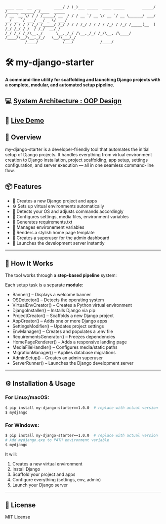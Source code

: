 ```console
____ ___  __  __      ____/ / (_)___ _____  ____ _____        _____/ /_____ ______/ /____  _____
/ __ `__ \/ / / /_____/ __  / / / __ `/ __ \/ __ `/ __ \______/ ___/ __/ __ `/ ___/ __/ _ \/ ___/
/ / / / / / /_/ /_____/ /_/ / / / /_/ / / / / /_/ / /_/ /_____(__  ) /_/ /_/ / /  / /_/  __/ /    
/_/ /_/ /_/\__,_/      \__,_/_/ /\__,_/_/ /_/\__, /\____/     /____/\__/\__,_/_/   \__/\___/_/     
         /____/           /___/            /____/
```

# 🛠️ my-django-starter

**A command-line utility for scaffolding and launching Django projects with a complete, modular, and automated setup pipeline.**



## 💻 [System Architecture : OOP Design](https://lucid.app/lucidchart/05ef5f18-8771-4bf5-98f9-a02179d64d49/edit?invitationId=inv_f47c4113-0103-46fb-a9a3-599e8f7245c8&page=0_0#)


## 🎥 [Live Demo](https://youtu.be/qYoUna9-jEw)

## 🚀 Overview

my-django-starter is a developer-friendly tool that automates the initial setup of Django projects. It handles everything from virtual environment creation to Django installation, project scaffolding, app setup, settings configuration, and server execution — all in one seamless command-line flow.



## 📦 Features

- 📁 Creates a new Django project and apps
- ⚙️ Sets up virtual environments automatically
- 🧪 Detects your OS and adjusts commands accordingly
- 📝 Configures settings, media files, environment variables
- 📄 Generates requirements.txt
- 📄 Manages environement variables
- 🧙 Renders a stylish home page template
- 👤 Creates a superuser for the admin dashboard
- 🚀 Launches the development server instantly

---

## 🔧 How It Works

The tool works through a **step-based pipeline** system:

Each setup task is a separate **module**:
- Banner() – Displays a welcome banner  
- OSDetector() – Detects the operating system  
- VirtualEnvCreator() – Creates a Python virtual environment  
- DjangoInstaller() – Installs Django via pip  
- ProjectCreator() – Scaffolds a new Django project  
- AppCreator() – Adds one or more Django apps  
- SettingsModifier() – Updates project settings  
- EnvManager() – Creates and populates a .env file  
- RequirementsGenerator() – Freezes dependencies  
- HomePageRenderer() – Adds a responsive landing page  
- MediaFileHandler() – Configures media/static paths  
- MigrationManager() – Applies database migrations  
- AdminSetup() – Creates an admin superuser  
- ServerRunner() – Launches the Django development server  

---

## ⚙️ Installation & Usage

### For Linux/macOS:
```bash
$ pip install my-django-starter==1.0.0  # replace with actual version
$ mydjango
```


### For Windows:
```bash
$ pip install my-django-starter==1.0.0  # replace with actual version
# Add mydjango.exe to PATH environment variable
$ mydjango
```



It will:

1. Creates a new virtual environment  
2. Install Django  
3. Scaffold your project and apps  
4. Configure everything (settings, env, admin)  
5. Launch your Django server  

---

## 📜 License

MIT License

